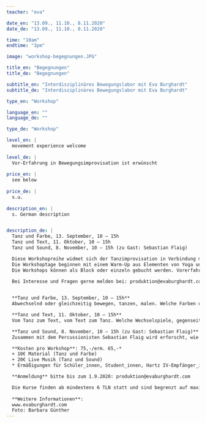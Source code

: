 ```yaml
---
teacher: "eva"

date_en: "13.09., 11.10., 8.11.2020"
date_de: "13.09., 11.10., 8.11.2020"

time: "10am"
endtime: "3pm" 

image: "workshop-begegnungen.JPG"

title_en: "Begegnungen"
title_de: "Begegnungen"

subtitle_en: "Interdisziplinäres Bewegungslabor mit Eva Burghardt"
subtitle_de: "Interdisziplinäres Bewegungslabor mit Eva Burghardt"

type_en: "Workshop"

language_en: ""
language_de: ""

type_de: "Workshop"

level_en: |
  movement experience welcome
  
level_de: |
  Vor-Erfahrung in Bewegungsimprovisation ist erwünscht  
  
price_en: |
  see below
  
price_de: |
  s.u.  
  
description_en: |
  s. German description


description_de: |
  Tanz und Farbe, 13. September, 10 – 15h   
  Tanz und Text, 11. Oktober, 10 – 15h   
  Tanz und Sound, 8. November, 10 – 15h (zu Gast: Sebastian Flaig)  

  Diese Workshopreihe widmet sich der Tanzimprovisation in Verbindung mit anderen künstlerischen Ausdrucksformen aus Bildener Kunst, Musik und Literatur. Wie können sich diese verschiedenen Künste begegnen, ergänzen, herausfordern und neue Spielräume eröffnen?  
  Die Workshoptage beginnen mit einem Warm-Up aus Elementen von Yoga und somatischen Praktiken, in denen das Körper- und Gruppenbewusstsein gefördert wird. Dieses Aufwärmen von Körper und Geist ermöglicht es, sich offen und wach auf die jeweiligen Improvisation einzulassen, in denen die verschiedenen Schwerpunkte vertieft und spielerisch erforscht werden. Hierbei wird sowohl solistisch, als auch im Duo oder der Gruppe gearbeitet.  
  Die Workshops können als Block oder einzeln gebucht werden. Vorerfahrung in Bewegungsimprovisation ist erwünscht, aber nicht zwingend notwendig!  
 
  Bei Interesse und Fragen gerne melden bei: produktion@evaburghardt.com  


  **Tanz und Farbe, 13. September, 10 – 15h**   
  Abwechselnd oder gleichzeitig bewegen, tanzen, malen. Welche Farben und Formen tragen welche Energie, Kraft und Dynamik in sich? Wie lassen sich diese visuelllen Impulse körperlich aufgreifen und umsetzen? Was enstehen für neue Begegnungen und Dialoge zwischen Körper und Bild, Bild und Körper? Welche Spuren hinterlasse ich durch meinen Tanz auf dem Bild und im Raum? Sowohl bereits existierende Bilder, wie auch die im Prozess entstehenden Bilder, können als Ausgangspunkt und Inspiration für die Improvisation dienen.  

  **Tanz und Text, 11. Oktober, 10 – 15h**  
  Vom Tanz zum Text, vom Text zum Tanz. Welche Wechselspiele, gegenseitige Befruchtungen oder Reibungsmöglichkeiten enstehen aus Bewegung, Schreiben und Sprechen? Wie können sich Text und Bewegung ergänzen, in Dialog treten oder miteinander verschmelzen? Als Ausgangspunkt dienen sowohl bereits existierende, wie auch im Moment enstehende Texte. Gerne dürfen eigene Texte mitgebracht werden.  

  **Tanz und Sound, 8. November, 10 – 15h (zu Gast: Sebastian Flaig)**  
  Zusammen mit dem Percussionisten Sebastian Flaig wird erforscht, wie sich Tanz und Sound begegnen, ergänzen oder kontrastieren können. Wie entsteht ein Dialog? Zuhören, reagieren, folgen oder führen werden spielerisch erprobt. Lasse ich mich vom Sound tragen oder setze ich eigene Akzente und Impulse? Ein Spiel mit Rhytmus, Fülle und Stille beginnt.  

  **Kosten pro Workshop**: 75,-/erm. 65,-*  
  + 10€ Material (Tanz und Farbe)  
  + 20€ Live Musik (Tanz und Sound)  
  * Ermäßigungen für Schüler_innen, Student_innen, Hartz IV-Empfänger_innen bei Vorlage einer Bescheinigung  

  **Anmeldung** bitte bis zum 1.9.2020: produktion@evaburghardt.com  

  Die Kurse finden ab mindestens 6 TLN statt und sind begrenzt auf maximal (zurzeit) 11 TLN. Die Anmeldung gilt als verbindlich bei Eingang der 1. Hälfte der Teilnehmergebühr, die 2. Hälfte ist vor Beginn des WS fällig. Bei Ausfall des WS wird der gesamte Betrag zurückerstattet. Bei einem Rücktritt werden 50% der Teilnehmergebühr beibehalten, außer es wird eine Ersatzperson gefunden. Für eventuelle Verletzungen haftet jede_r Teilnehmer_in selbst.  
  
  **Weitere Informationen**:  
  www.evaburghardt.com  
  Foto: Barbara Günther
---
```




